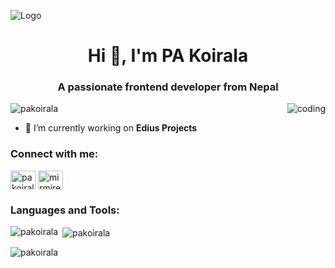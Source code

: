![Logo](https://github.com/pakoirala/Mirmire-Plus/blob/main/Logo%20Bannar.jpg)
<h1 align="center">Hi 👋, I'm PA Koirala</h1>
<h3 align="center">A passionate frontend developer from Nepal</h3>
<img align="right" alt="coding" widtg="400" src="https://user-images.githubusercontent.com/55389276/140866485-8fb1c876-9a8f-4d6a-98dc-08c4981eaf70.gif>
<p align="left"> <img src="https://komarev.com/ghpvc/?username=pakoirala&label=Profile%20views&color=0e75b6&style=flat" alt="pakoirala" /> </p>

- 🔭 I’m currently working on **Edius Projects**

<h3 align="left">Connect with me:</h3>
<p align="left">
<a href="https://fb.com/pa koirala" target="blank"><img align="center" src="https://raw.githubusercontent.com/rahuldkjain/github-profile-readme-generator/master/src/images/icons/Social/facebook.svg" alt="pa koirala" height="30" width="40" /></a>
<a href="https://www.youtube.com/c/mirmire plus" target="blank"><img align="center" src="https://raw.githubusercontent.com/rahuldkjain/github-profile-readme-generator/master/src/images/icons/Social/youtube.svg" alt="mirmire plus" height="30" width="40" /></a>
</p>

<h3 align="left">Languages and Tools:</h3>
<p><img align="left" src="https://github-readme-stats.vercel.app/api/top-langs?username=pakoirala&show_icons=true&locale=en&layout=compact" alt="pakoirala" /></p>

<p>&nbsp;<img align="center" src="https://github-readme-stats.vercel.app/api?username=pakoirala&show_icons=true&locale=en" alt="pakoirala" /></p>

<p><img align="center" src="https://github-readme-streak-stats.herokuapp.com/?user=pakoirala&" alt="pakoirala" /></p>

